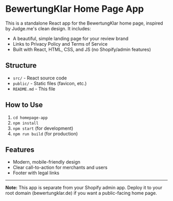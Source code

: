 # BewertungKlar Home Page App

This is a standalone React app for the BewertungKlar home page, inspired by Judge.me's clean design. It includes:

- A beautiful, simple landing page for your review brand
- Links to Privacy Policy and Terms of Service
- Built with React, HTML, CSS, and JS (no Shopify/admin features)

## Structure

- `src/` - React source code
- `public/` - Static files (favicon, etc.)
- `README.md` - This file

## How to Use

1. `cd homepage-app`
2. `npm install`
3. `npm start` (for development)
4. `npm run build` (for production)

## Features
- Modern, mobile-friendly design
- Clear call-to-action for merchants and users
- Footer with legal links

---

**Note:** This app is separate from your Shopify admin app. Deploy it to your root domain (bewertungklar.de) if you want a public-facing home page.
